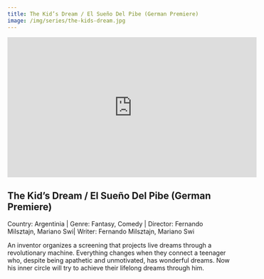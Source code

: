 ```yaml
---
title: The Kid’s Dream / El Sueño Del Pibe (German Premiere)
image: /img/series/the-kids-dream.jpg
---
```

<iframe width="560" height="315" src="https://www.youtube-nocookie.com/embed/SgVrEvvn264" frameborder="0" allow="accelerometer; autoplay; encrypted-media; gyroscope; picture-in-picture" allowfullscreen></iframe>

## The Kid’s Dream / El Sueño Del Pibe (German Premiere)
Country: Argentinia | Genre: Fantasy, Comedy | Director: Fernando Milsztajn, Mariano Swi| Writer: Fernando Milsztajn, Mariano Swi

An inventor organizes a screening that projects live dreams through a revolutionary machine. Everything changes when they connect a teenager who, despite being apathetic and unmotivated, has wonderful dreams. Now his inner circle will try to achieve their lifelong dreams through him.